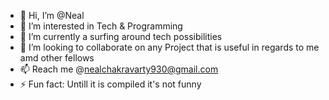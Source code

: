 - 👋 Hi, I’m @Neal
- 👀 I’m interested in Tech & Programming 
- 🌱 I’m currently a surfing around tech possibilities 
- 💞️ I’m looking to collaborate on any Project that is useful in regards to me amd other fellows 
- 📫 Reach me @nealchakravarty930@gmail.com
- ⚡ Fun fact: Untill it is compiled it's not funny 

<!---
cNealgithub/cNealgithub is a ✨ special ✨ repository because its `README.md` (this file) appears on your GitHub profile.
You can click the Preview link to take a look at your changes.
--->
